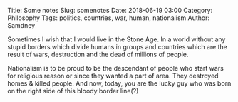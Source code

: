 Title:      Some notes
Slug:       somenotes
Date:       2018-06-19 03:00
Category:   Philosophy
Tags:       politics, countries, war, human, nationalism
Author:     Samdney

Sometimes I wish that I would live in the Stone Age. In a world without any stupid borders which divide humans in groups and countries which are the result of wars, destruction and the dead of millions of people.

Nationalism is to be proud to be the descendant of people who start wars for religious reason or since they wanted a part of area. They destroyed homes & killed people. And now, today, you are the lucky guy who was born on the right side of this bloody border line(?)
